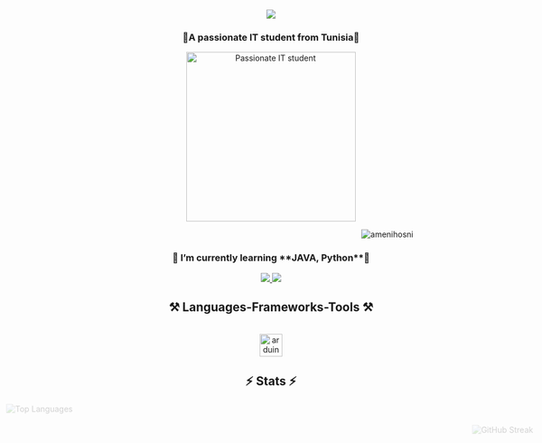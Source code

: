 <!DOCTYPE html>
<html lang="en">
<head>
<meta charset="UTF-8">
<meta name="viewport" content="width=device-width, initial-scale=1.0">


<style>
  /* Add animation keyframes */
  @keyframes slideInFromLeft {
    0% {
      transform: translateX(-100%);
      opacity: 0;
    }
    100% {
      transform: translateX(0);
      opacity: 1;
    }
  }

  @keyframes slideInFromRight {
    0% {
      transform: translateX(100%);
      opacity: 0;
    }
    100% {
      transform: translateX(0);
      opacity: 1;
    }
  }

  /* Apply animation to stats elements */
  .stats-container {
    display: flex;
    justify-content: space-around;
    margin-top: 20px;
    animation: slideInFromLeft 1s ease-out;
  }

  .streak-container {
    margin-top: 20px;
    animation: slideInFromRight 1s ease-out;
  }
</style>

</head>
<body>

<h1 align="center">
    <img src="https://readme-typing-svg.herokuapp.com/?font=Righteous&size=35&center=true&vCenter=true&width=500&height=70&duration=4000&lines=Hi+There!+👋;+I'm+Ameni+Hosni!;" />
</h1>

<h3 align="center">🌱A passionate IT student from Tunisia🌱 </h3>
<div align="center">
  <img src="https://media4.giphy.com/media/v1.Y2lkPTc5MGI3NjExdHVqNG9lbzNseG5kdDQwb2xxYng4enA3ZHRvbmcxeWFqYzE4ZTQ1MiZlcD12MV9pbnRlcm5hbF9naWZfYnlfaWQmY3Q9cw/paTz7UZbPfTZFRYnnB/giphy.gif" alt="Passionate IT student" width="300" height="300"/>
</div>

<p align="right"> <img src="https://komarev.com/ghpvc/?username=amenihosni&label=Profile%20views&color=0e75b6&style=flat" alt="amenihosni" /> </p>

<h3 align="center">🐍 I’m currently learning **JAVA, Python**🐍</h3>
 
<div align="center"> 
  <a href="mailto:amenihosni71@gmail.com">
    <img src="https://img.shields.io/badge/Gmail-333333?style=for-the-badge&logo=gmail&logoColor=red" />
  </a>
    <a href="https://www.linkedin.com/in/ameni-hosni-7a99971b0" target="_blank">
    <img src="https://img.shields.io/badge/LinkedIn-0077B5?style=for-the-badge&logo=linkedin&logoColor=white" target="_blank" />
  </a>
</div>

<h2 align="center">⚒️ Languages-Frameworks-Tools ⚒️</h2>
<br/>
<div class="icon-container" align="center">
    <a href="https://www.arduino.cc/" target="_blank" rel="noreferrer">
        <img src="https://cdn.worldvectorlogo.com/logos/arduino-1.svg" alt="arduino" width="40" height="40"/>
    </a>
    <!-- Add other icons as needed -->
</div>

<h2 align="center">⚡ Stats ⚡</h2>

<!-- Stats section with animations -->
<div class="stats-container" align="center">
  <img src="https://github-readme-stats.vercel.app/api/top-langs?username=amenihosni&show_icons=true&locale=en&layout=compact" alt="Top Languages" />
</div>

<div class="streak-container" align="center">
  <img src="https://github-readme-streak-stats.herokuapp.com/?user=amenihosni&" alt="GitHub Streak" />
</div>

</body>
</html>
